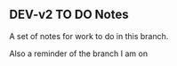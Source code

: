 ## DEV-v2 TO DO Notes

A set of notes for work to do in this branch.

Also a reminder of the branch I am on